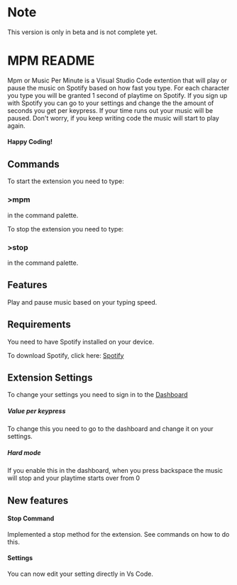 # Note

This version is only in beta and is not complete yet.

# MPM README

Mpm or Music Per Minute is a Visual Studio Code extention that will play or pause the music on Spotify based on how fast you type. For each character you type you will be granted 1 second of playtime on Spotify. If you sign up with Spotify you can go to your settings and change the the amount of seconds you get per keypress. If your time runs out your music will be paused. Don't worry, if you keep writing code the music will start to play again.

#### Happy Coding!

## Commands

To start the extension you need to type:

### >mpm

in the command palette.

To stop the extension you need to type:

### >stop

in the command palette.

## Features

Play and pause music based on your typing speed.

## Requirements

You need to have Spotify installed on your device.

To download Spotify, click here: [Spotify](https://www.spotify.com 'Spotify')

## Extension Settings

To change your settings you need to sign in to the [Dashboard](https://ciavarella.dev)

##### Value per keypress

To change this you need to go to the dashboard and change it on your settings.

##### Hard mode

If you enable this in the dashboard, when you press backspace the music will stop and your playtime starts over from 0

## New features

#### Stop Command

Implemented a stop method for the extension. See commands on how to do this.

#### Settings

You can now edit your setting directly in Vs Code.
